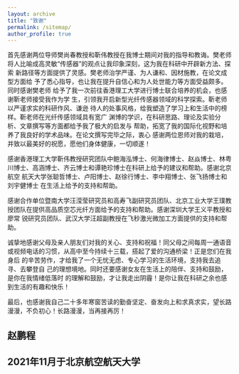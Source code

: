 ```yaml
---
layout: archive
title: "致谢"
permalink: /sitemap/
author_profile: true
---
```

  首先感谢两位导师樊尚春教授和靳伟教授在我博士期间对我的指导和教诲。樊老师 将人比喻成高灵敏“传感器”的观点让我印象深刻，这为我在科研中开辟新方法、探索 新路径等方面提供了灵感。樊老师治学严谨、为人谦和、因材施教，在论文成型方面给 予了悉心指导，也让我在提升自信心和为人处世能力等方面受益颇多。同时感谢樊老师 给予了我一次前往香港理工大学进行博士联合培养的机会，也感谢靳老师接受我作为学 生，引领我开启新型光纤传感器领域的科学探索。靳老师以严谨求实的科研作风、谦逊 待人的处事风格，给我塑造了学习上和生活中的榜样。靳老师在光纤传感领域具有宽广 渊博的学识，在科研思路、理论及实验分析、文章撰写等方面都给予我了极大的启发与 帮助，拓宽了我的国际化视野和培养了我良好的学术品味。在论文撰写完毕之际，衷心 感谢两位恩师对我的栽培，并致以最美好的祝愿，愿他们身体健康，一切顺遂！

  感谢香港理工大学靳伟教授研究团队中鲍海泓博士、何海律博士、赵焱博士、林粤 川博士、高涵博士、齐云博士和谭艳珍博士在科研上给予的建议和帮助。感谢北京航空 航天大学张聪哲博士、卢阳博士、赵徐行博士、李中翔博士、张飞扬博士和刘宇健博士 在生活上给予的支持和帮助。

  感谢合作单位暨南大学汪滢莹研究员和高寿飞副研究员团队、北京工业大学王璞教 授团队在提供高品质空芯光纤方面给予的支持和帮助。感谢深圳大学王义平教授和廖常 锐研究员团队、武汉大学汪超副教授在飞秒激光微加工方面提供的支持和帮助。

  诚挚地感谢父母及亲人朋友们对我的关心、支持和祝福！同父母之间每周一通语音 或视频电话的习惯，从高中至今持续十三载，搭起了爱的沟通桥梁！正是您们在我身后 的辛苦劳作，才给我了一个无忧无虑、专心学习的生活环境，支持我去追寻、去攀登自 己的理想境地。同时还要感谢女友在生活上的陪伴、支持和鼓励，是你在我情绪低落时 的理解和鼓励，才让我走出阴霾！是你让我在科研之余也感到生活的有趣和快乐！

  最后，也感谢我自己二十多年寒窗苦读的勤奋坚定、奋发向上和求真求实，望长路漫漫，不负初心！长路漫漫，当再接再厉！ 
  
  
  赵鹏程 
  ---
  
  2021年11月于北京航空航天大学
  ---
